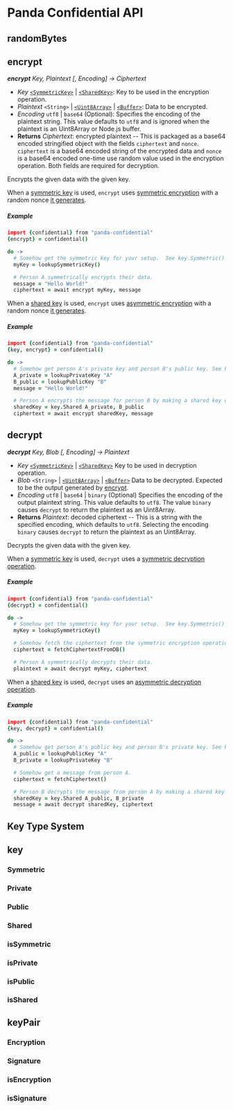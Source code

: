 # Panda Confidential API

## randomBytes

## encrypt
_**encrypt** Key, Plaintext [, Encoding] &rarr; Ciphertext_

- _Key_ [`<SymmetricKey>`][SymmetricKey] | [`<SharedKey>`][SharedKey]:  Key to be used in the encryption operation.
- _Plaintext_ `<String>` | [`<Uint8Array>`][Uint8Array] | [`<Buffer>`][Buffer]: Data to be encrypted.
- _Encoding_ `utf8` | `base64`  (Optional): Specifies the encoding of the plaintext string.  This value defaults to `utf8` and is ignored when the plaintext is an Uint8Array or Node.js buffer.
- __Returns__ _Ciphertext_: encrypted plaintext -- This is packaged as a base64 encoded stringified object with the fields `ciphertext` and `nonce`.  `ciphertext` is a base64 encoded string of the encrypted data and `nonce` is a base64 encoded one-time use random value used in the encryption operation.  Both fields are required for decryption.

Encrypts the given data with the given key.  

When a [symmetric key][SymmetricKey] is used, `encrypt` uses [symmetric encryption][secretbox] with a random nonce [it generates][randombytes].

##### Example
```coffeescript
import {confidential} from "panda-confidential"
{encrypt} = confidential()

do ->
  # Somehow get the symmetric key for your setup.  See key.Symmetric() for generating keys suitable for symmetric encryption.
  myKey = lookupSymmetricKey()

  # Person A symmetrically encrypts their data.
  message = "Hello World!"
  ciphertext = await encrypt myKey, message
```


When a [shared key][SharedKey] is used, `encrypt` uses [asymmetric encryption][box-after] with a random nonce [it generates][randombytes].

##### Example
```coffeescript
import {confidential} from "panda-confidential"
{key, encrypt} = confidential()

do ->
  # Somehow get person A's private key and person B's public key. See keyPair.Encryption() for generating key pairs suitable for public key encryption.
  A_private = lookupPrivateKey "A"
  B_public = lookupPublicKey "B"
  message = "Hello World!"

  # Person A encrypts the message for person B by making a shared key out of their _private_ key and B's _public_ key.
  sharedKey = key.Shared A_private, B_public
  ciphertext = await encrypt sharedKey, message
```


## decrypt
_**decrypt** Key, Blob [, Encoding] &rarr; Plaintext_

- _Key_ [`<SymmetricKey>`][SymmetricKey] | [`<SharedKey>`][SharedKey]  Key to be used in decryption operation.
- _Blob_ `<String>` | [`<Uint8Array>`][Uint8Array] | [`<Buffer>`][Buffer] Data to be decrypted.  Expected to be the output generated by [encrypt][encrypt].
- _Encoding_ `utf8` | `base64` | `binary`  (Optional) Specifies the encoding of the output plaintext string.  This value defaults to `utf8`.  The value `binary` causes `decrypt` to return the plaintext as an Uint8Array.
- __Returns__ _Plaintext_: decoded ciphertext -- This is a string with the specified encoding, which defaults to `utf8`.  Selecting the encoding `binary` causes `decrypt` to return the plaintext as an Uint8Array.

Decrypts the given data with the given key.  

When a [symmetric key][SymmetricKey] is used, `decrypt` uses a [symmetric decryption operation][secretbox-open].

##### Example
```coffeescript
import {confidential} from "panda-confidential"
{decrypt} = confidential()

do ->
  # Somehow get the symmetric key for your setup.  See key.Symmetric() for generating keys suitable for symmetric encryption.
  myKey = lookupSymmetricKey()

  # Somehow fetch the ciphertext from the symmetric encryption operation.
  ciphertext = fetchCiphertextFromDB()

  # Person A symmetrically decrypts their data.
  plaintext = await decrypt myKey, ciphertext
```

When a [shared key][SharedKey] is used, `decrypt` uses an [asymmetric decryption operation][box-open-after].

##### Example
```coffeescript
import {confidential} from "panda-confidential"
{key, decrypt} = confidential()

do ->
  # Somehow get person A's public key and person B's private key. See keyPair.Encryption() for generating key pairs suitable for public key encryption.
  A_public = lookupPublicKey "A"
  B_private = lookupPrivateKey "B"

  # Somehow get a message from person A.
  ciphertext = fetchCiphertext()

  # Person B decrypts the message from person A by making a shared key out of A's _public_ key and their _private_ key.
  sharedKey = key.Shared A_public, B_private
  message = await decrypt sharedKey, ciphertext
```

## Key Type System

## key

### Symmetric
### Private
### Public
### Shared
### isSymmetric
### isPrivate
### isPublic
### isShared

## keyPair

### Encryption
### Signature
### isEncryption
### isSignature

[randombytes]: #randombytes
[encrypt]: #encrypt
[decrypt]: #decrypt
[sign]: #sign
[verify]: #verify
[encode]: #encode
[decode]: #decode

[SymmetricKey]: #symmetric
[PrivateKey]: #private
[PublicKey]: #public
[SharedKey]: #shared
[Uint8Array]: https://developer.mozilla.org/en-US/docs/Web/JavaScript/Reference/Global_Objects/Uint8Array


[Buffer]:https://nodejs.org/api/buffer.html
[tweetnacl-random]: https://github.com/dchest/tweetnacl-js#random-bytes-generation
[secretbox]: https://github.com/dchest/tweetnacl-js#naclsecretboxmessage-nonce-key
[box-after]: https://github.com/dchest/tweetnacl-js#naclboxaftermessage-nonce-sharedkey
[secretbox-open]: https://github.com/dchest/tweetnacl-js#naclsecretboxopenbox-nonce-key
[box-open-after]:https://github.com/dchest/tweetnacl-js#naclboxopenafterbox-nonce-sharedkey
